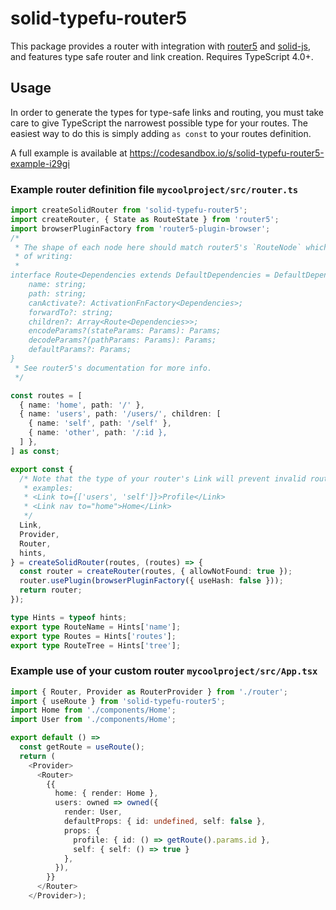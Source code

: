# solid-typefu-router5

This package provides a router with integration with
[router5](https://router5.js.org/) and
[solid-js](https://github.com/ryansolid/solid), and features type safe router
and link creation. Requires TypeScript 4.0+.

## Usage

In order to generate the types for type-safe links and routing, you must take
care to give TypeScript the narrowest possible type for your routes. The easiest
way to do this is simply adding `as const` to your routes definition.

A full example is available at https://codesandbox.io/s/solid-typefu-router5-example-i29gi

### Example router definition file `mycoolproject/src/router.ts`

```typescript
import createSolidRouter from 'solid-typefu-router5';
import createRouter, { State as RouteState } from 'router5';
import browserPluginFactory from 'router5-plugin-browser';
/*
 * The shape of each node here should match router5's `RouteNode` which is, as
 * of writing:
 *
interface Route<Dependencies extends DefaultDependencies = DefaultDependencies> {
    name: string;
    path: string;
    canActivate?: ActivationFnFactory<Dependencies>;
    forwardTo?: string;
    children?: Array<Route<Dependencies>>;
    encodeParams?(stateParams: Params): Params;
    decodeParams?(pathParams: Params): Params;
    defaultParams?: Params;
}
 * See router5's documentation for more info.
 */

const routes = [
  { name: 'home', path: '/' },
  { name: 'users', path: '/users/', children: [
    { name: 'self', path: '/self' },
    { name: 'other', path: '/:id },
  ] },
] as const;

export const {
  /* Note that the type of your router's Link will prevent invalid routes from being specified
   * examples:
   * <Link to={['users', 'self']}>Profile</Link>
   * <Link nav to="home">Home</Link> 
   */
  Link,
  Provider,
  Router,
  hints,
} = createSolidRouter(routes, (routes) => {
  const router = createRouter(routes, { allowNotFound: true });
  router.usePlugin(browserPluginFactory({ useHash: false }));
  return router;
});

type Hints = typeof hints;
export type RouteName = Hints['name'];
export type Routes = Hints['routes'];
export type RouteTree = Hints['tree'];
```

### Example use of your custom router `mycoolproject/src/App.tsx`

```typescript
import { Router, Provider as RouterProvider } from './router';
import { useRoute } from 'solid-typefu-router5';
import Home from './components/Home';
import User from './components/Home';

export default () => 
  const getRoute = useRoute();
  return (
    <Provider>
      <Router>
        {{
          home: { render: Home },
          users: owned => owned({
            render: User,
            defaultProps: { id: undefined, self: false },
            props: {
              profile: { id: () => getRoute().params.id },
              self: { self: () => true }
            },
          }),
        }}
      </Router>
    </Provider>);
```
